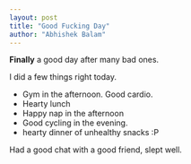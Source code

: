 ```yaml
---
layout: post
title: "Good Fucking Day"
author: "Abhishek Balam"
---
```


**Finally** a good day after many bad ones.

 I did a few things right today.

- Gym in the afternoon. Good cardio.
- Hearty lunch
- Happy nap in the afternoon
- Good cycling in the evening.
- hearty dinner of unhealthy snacks :P

Had a good chat with a good friend, slept well.